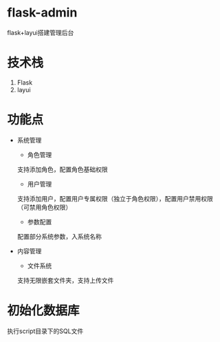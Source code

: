 # flask-admin
flask+layui搭建管理后台

# 技术栈
1. Flask
2. layui

# 功能点
- 系统管理
   - 角色管理
  
    支持添加角色，配置角色基础权限
   - 用户管理
  
    支持添加用户，配置用户专属权限（独立于角色权限），配置用户禁用权限（可禁用角色权限）
   - 参数配置
  
    配置部分系统参数，入系统名称
- 内容管理
   - 文件系统
  
    支持无限嵌套文件夹，支持上传文件
  
# 初始化数据库
执行script目录下的SQL文件
